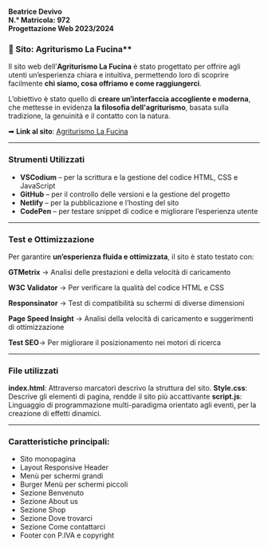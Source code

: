 **Beatrice Devivo**  
**N.° Matricola: 972**  
**Progettazione Web 2023/2024**  

### 🌿 Sito: Agriturismo La Fucina**  
Il sito web dell’**Agriturismo La Fucina** è stato progettato per offrire agli utenti un’esperienza chiara e intuitiva, permettendo loro di scoprire facilmente **chi siamo, cosa offriamo e come raggiungerci**.  

L’obiettivo è stato quello di **creare un’interfaccia accogliente e moderna**, che mettesse in evidenza **la filosofia dell'agriturismo**, basata sulla tradizione, la genuinità e il contatto con la natura.  

  

➡ **Link al sito**: [Agriturismo La Fucina](https://legendary-wisp-c78ce4.netlify.app/)  

---

###  Strumenti Utilizzati

- **VSCodium** – per la scrittura e la gestione del codice HTML, CSS e JavaScript  
- **GitHub** – per il controllo delle versioni e la gestione del progetto  
- **Netlify** – per la pubblicazione e l’hosting del sito  
- **CodePen** – per testare snippet di codice e migliorare l’esperienza utente  

---

###  Test e Ottimizzazione

Per garantire **un’esperienza fluida e ottimizzata**, il sito è stato testato con:  

 **GTMetrix** → Analisi delle prestazioni e della velocità di caricamento 
 
 **W3C Validator** → Per verificare la qualità del codice HTML e CSS  
 
 **Responsinator** → Test di compatibilità su schermi di diverse dimensioni 
 
**Page Speed Insight** → Analisi della velocità di caricamento e suggerimenti di ottimizzazione 

**Test SEO**→ Per migliorare il posizionamento nei motori di ricerca

---


###  File utilizzati
**index.html**: Attraverso marcatori descrivo la struttura del sito.
**Style.css**: Descrive gli elementi di pagina, rendde il sito più accattivante
**script.js**: Linguaggio di programmazione multi-paradigma orientato agli eventi, per la creazione di effetti dinamici.

---

### Caratteristiche principali:
- Sito monopagina
- Layout Responsive
 Header 
- Menù per schermi grandi
- Burger Menù per schermi piccoli
- Sezione Benvenuto
- Sezione About us
- Sezione Shop
- Sezione Dove trovarci
- Sezione Come contattarci
- Footer con P.IVA e copyright
